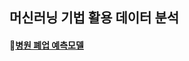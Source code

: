
## 머신러닝 기법 활용 데이터 분석
#### :bookmark:[병원 폐업 예측모델](https://github.com/pitapatat/ML_Modeling_/blob/main/business_closing/README.md)
